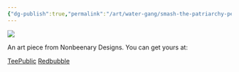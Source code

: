 ```yaml
---
{"dg-publish":true,"permalink":"/art/water-gang/smash-the-patriarchy-penguin/","title":"smash the patriarchy penguin","tags":["Art","Sharks and Dolphins"]}
---
```



![](https://baserow-media.ams3.digitaloceanspaces.com/user_files/czSx3hN8jt7qUwaS7I4Gdnrvw05ct8uS_97ea0727192c57903c9b57331850eaaea35ef01eee63abbc01192adb063d6e34.jpg)

An art piece from Nonbeenary Designs. You can get yours at:

[TeePublic]()
[Redbubble]()
